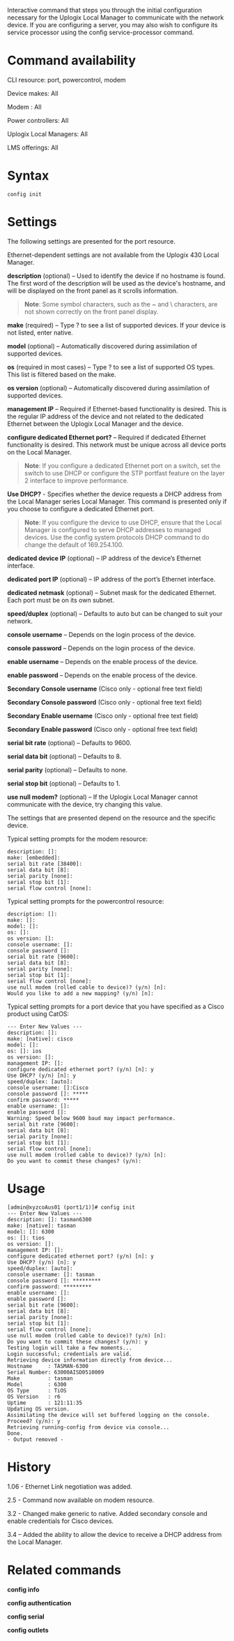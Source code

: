 Interactive command that steps you through the initial configuration necessary for the Uplogix Local Manager to communicate with the network device. If you are configuring a server, you may also wish to configure its service processor using the config service-processor command.

# Command availability 

CLI resource: port, powercontrol, modem

Device makes: All

Modem : All

Power controllers: All

Uplogix Local Managers: All

LMS offerings: All

# Syntax 

```
config init
```

# Settings 

The following settings are presented for the port resource.

Ethernet-dependent settings are not available from the Uplogix 430 Local Manager.

**description** (optional) – Used to identify the device if no hostname is found. The first word of the description will be used as the device's hostname, and will be displayed on the front panel as it scrolls information.

> **Note**: Some symbol characters, such as the ~ and \ characters, are not shown correctly on the front panel display.

**make** (required) – Type ? to see a list of supported devices. If your device is not listed, enter native.

**model** (optional) – Automatically discovered during assimilation of supported devices.

**os** (required in most cases) – Type ? to see a list of supported OS types. This list is filtered based on the make.

**os version** (optional) – Automatically discovered during assimilation of supported devices.

**management IP** – Required if Ethernet-based functionality is desired. This is the regular IP address of the device and not related to the dedicated Ethernet between the Uplogix Local Manager and the device.

**configure dedicated Ethernet port?** – Required if dedicated Ethernet functionality is desired. This network must be unique across all device ports on the Local Manager. 

> **Note**: If you configure a dedicated Ethernet port on a switch, set the switch to use DHCP or configure the STP portfast feature on the layer 2 interface to improve performance.

**Use DHCP?** - Specifies whether the device requests a DHCP address from the Local Manager series Local Manager. This command is presented only if you choose to configure a dedicated Ethernet port. 

> **Note**: If you configure the device to use DHCP, ensure that the Local Manager is configured to serve DHCP addresses to managed devices. Use the config system protocols DHCP command to do change the default of 169.254.100.

**dedicated device IP** (optional) – IP address of the device’s Ethernet interface.

**dedicated port IP** (optional) – IP address of the port’s Ethernet interface.

**dedicated netmask** (optional) – Subnet mask for the dedicated Ethernet. Each port must be on its own subnet.

**speed/duplex** (optional) – Defaults to auto but can be changed to suit your network.

**console username** – Depends on the login process of the device. 

**console password** – Depends on the login process of the device. 

**enable username** – Depends on the enable process of the device. 

**enable password** – Depends on the enable process of the device. 

**Secondary Console username** (Cisco only - optional free text field) 

**Secondary Console password** (Cisco only - optional free text field)

**Secondary Enable username** (Cisco only - optional free text field)

**Secondary Enable password** (Cisco only - optional free text field) 

**serial bit rate** (optional) – Defaults to 9600.

**serial data bit** (optional) – Defaults to 8.

**serial parity** (optional) – Defaults to none.

**serial stop bit** (optional) – Defaults to 1.

**use null modem?** (optional) – If the Uplogix Local Manager cannot communicate with the device, try changing this value.

The settings that are presented depend on the resource and the specific device. 

Typical setting prompts for the modem resource:

```
description: []:
make: [embedded]:
serial bit rate [38400]:
serial data bit [8]:
serial parity [none]:
serial stop bit [1]:
serial flow control [none]:
```

Typical setting prompts for the powercontrol resource:


```
description: []:
make: []:
model: []:
os: []:
os version: []:
console username: []:
console password []:
serial bit rate [9600]:
serial data bit [8]:
serial parity [none]:
serial stop bit [1]:
serial flow control [none]:
use null modem (rolled cable to device)? (y/n) [n]:
Would you like to add a new mapping? (y/n) [n]:
```

Typical setting prompts for a port device that you have specified as a Cisco product using CatOS:

```
--- Enter New Values ---
description: []: 
make: [native]: cisco
model: []:
os: []: ios
os version: []:
management IP: []:
configure dedicated ethernet port? (y/n) [n]: y
Use DHCP? (y/n) [n]: y
speed/duplex: [auto]:
console username: []:Cisco 
console password []: *****
confirm password: *****
enable username: []:
enable password []:
Warning: Speed below 9600 baud may impact performance.
serial bit rate [9600]:
serial data bit [8]:
serial parity [none]:
serial stop bit [1]:
serial flow control [none]:
use null modem (rolled cable to device)? (y/n) [n]:
Do you want to commit these changes? (y/n):
```

# Usage 

```
[admin@xyzcoAus01 (port1/1)]# config init
--- Enter New Values ---
description: []: tasman6300
make: [native]: tasman
model: []: 6300
os: []: tios
os version: []: 
management IP: []: 
configure dedicated ethernet port? (y/n) [n]: y
Use DHCP? (y/n) [n]: y
speed/duplex: [auto]:
console username: []: tasman
console password []: *********
confirm password: *********
enable username: []: 
enable password []: 
serial bit rate [9600]: 
serial data bit [8]: 
serial parity [none]: 
serial stop bit [1]: 
serial flow control [none]: 
use null modem (rolled cable to device)? (y/n) [n]: 
Do you want to commit these changes? (y/n): y
Testing login will take a few moments...
Login successful; credentials are valid.
Retrieving device information directly from device...
Hostname     : TASMAN-6300
Serial Number: 63000AISD0510009
Make         : tasman
Model        : 6300
OS Type      : TiOS
OS Version   : r6
Uptime       : 121:11:35
Updating OS version.
Assimilating the device will set buffered logging on the console.
Proceed? (y/n): y
Retrieving running-config from device via console...
Done.
- Output removed -
```

# History 

1.06 - Ethernet Link negotiation was added.

2.5 - Command now available on modem resource.

3.2 - Changed make generic to native. Added secondary console and enable credentials for Cisco devices.

3.4 – Added the ability to allow the device to receive a DHCP address from the Local Manager.

# Related commands 

**config info**

**config authentication**

**config serial**

**config outlets**

